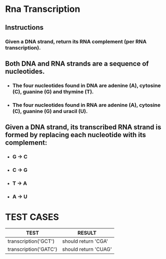 # Rna Transcription

## Instructions

### Given a DNA strand, return its RNA complement (per RNA transcription).

## Both DNA and RNA strands are a sequence of nucleotides.

- ### The four nucleotides found in DNA are adenine (A), cytosine (C), guanine (G) and thymine (T).

- ### The four nucleotides found in RNA are adenine (A), cytosine (C), guanine (G) and uracil (U).

## Given a DNA strand, its transcribed RNA strand is formed by replacing each nucleotide with its complement:

- ### G -> C
- ### C -> G
- ### T -> A
- ### A -> U

# TEST CASES

| TEST                  | RESULT               |
| --------------------- | -------------------- |
| transcription('GCT')  | should return 'CGA'  |
| transcription('GATC') | should return 'CUAG' |

